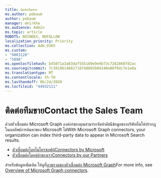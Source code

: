 ```yaml
---
title: ติดต่อทีมขาย
ms.author: pebaum
author: pebaum
manager: mnirkhe
ms.audience: Admin
ms.topic: article
ROBOTS: NOINDEX, NOFOLLOW
localization_priority: Priority
ms.collection: Adm_O365
ms.custom:
- "9003120"
- "5898"
ms.openlocfilehash: b45071a3a03daf55b109e9e9b73c7262868f82ac
ms.sourcegitcommit: 7c3819614681716748802b04240e80f0dc7e1e8a
ms.translationtype: MT
ms.contentlocale: th-TH
ms.lasthandoff: 06/24/2020
ms.locfileid: "44932111"
---
```

# <a name="contact-the-sales-team"></a><span data-ttu-id="dab27-102">ติดต่อทีมขาย</span><span class="sxs-lookup"><span data-stu-id="dab27-102">Contact the Sales Team</span></span>

<span data-ttu-id="dab27-103">ด้วยตัวเชื่อมต่อ Microsoft Graph องค์กรของคุณสามารถจัดทําดัชนีข้อมูลของบริษัทอื่นให้ปรากฏในผลลัพธ์การค้นหาของ Microsoft ได้</span><span class="sxs-lookup"><span data-stu-id="dab27-103">With Microsoft Graph connectors, your organization can index third-party data to appear in Microsoft Search results.</span></span>

- [<span data-ttu-id="dab27-104">ตัวเชื่อมต่อโดยไมโครซอฟท์</span><span class="sxs-lookup"><span data-stu-id="dab27-104">Connectors by Microsoft</span></span>](https://docs.microsoft.com/microsoftsearch/connectors-gallery#Microsoft)
- [<span data-ttu-id="dab27-105">ตัวเชื่อมต่อโดยคู่ค้าของเรา</span><span class="sxs-lookup"><span data-stu-id="dab27-105">Connectors by our Partners</span></span>](https://docs.microsoft.com/microsoftsearch/connectors-gallery#Partners)

<span data-ttu-id="dab27-106">สําหรับข้อมูลเพิ่มเติม ให้ดูที่[ภาพรวมของตัวเชื่อมต่อ Microsoft Graph](https://docs.microsoft.com/microsoftsearch/connectors-overview)</span><span class="sxs-lookup"><span data-stu-id="dab27-106">For more info, see [Overview of Microsoft Graph connectors](https://docs.microsoft.com/microsoftsearch/connectors-overview).</span></span>
